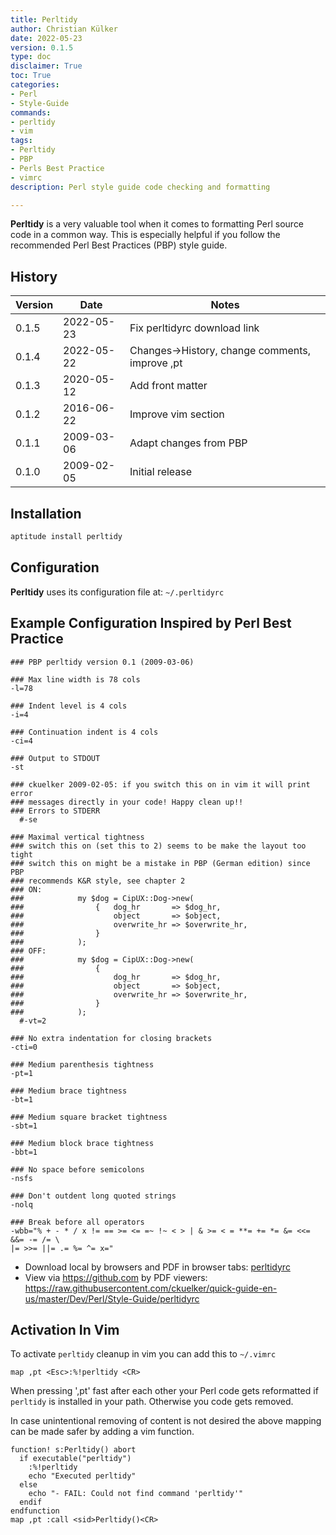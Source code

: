 ```yaml
---
title: Perltidy
author: Christian Külker
date: 2022-05-23
version: 0.1.5
type: doc
disclaimer: True
toc: True
categories:
- Perl
- Style-Guide
commands:
- perltidy
- vim
tags:
- Perltidy
- PBP
- Perls Best Practice
- vimrc
description: Perl style guide code checking and formatting

---
```


**Perltidy** is a very valuable tool when it comes to formatting Perl source
code in a common way. This is especially helpful if you follow the recommended
Perl Best Practices (PBP) style guide.

## History

| Version | Date       | Notes                                                |
| ------- | ---------- | ---------------------------------------------------- |
| 0.1.5   | 2022-05-23 | Fix perltidyrc download link                         |
| 0.1.4   | 2022-05-22 | Changes->History, change comments, improve ,pt       |
| 0.1.3   | 2020-05-12 | Add front matter                                     |
| 0.1.2   | 2016-06-22 | Improve vim section                                  |
| 0.1.1   | 2009-03-06 | Adapt changes from PBP                               |
| 0.1.0   | 2009-02-05 | Initial release                                      |

## Installation

```bash
aptitude install perltidy
```

## Configuration

__Perltidy__ uses its configuration file at: `~/.perltidyrc`

## Example Configuration Inspired by Perl Best Practice

```
### PBP perltidy version 0.1 (2009-03-06)

### Max line width is 78 cols
-l=78

### Indent level is 4 cols
-i=4

### Continuation indent is 4 cols
-ci=4

### Output to STDOUT
-st

### ckuelker 2009-02-05: if you switch this on in vim it will print error
### messages directly in your code! Happy clean up!!
### Errors to STDERR
  #-se

### Maximal vertical tightness
### switch this on (set this to 2) seems to be make the layout too tight
### switch this on might be a mistake in PBP (German edition) since PBP
### recommends K&R style, see chapter 2
### ON:
###            my $dog = CipUX::Dog->new(
###                {   dog_hr       => $dog_hr,
###                    object       => $object,
###                    overwrite_hr => $overwrite_hr,
###                }
###            );
### OFF:
###            my $dog = CipUX::Dog->new(
###                {
###                    dog_hr       => $dog_hr,
###                    object       => $object,
###                    overwrite_hr => $overwrite_hr,
###                }
###            );
  #-vt=2

### No extra indentation for closing brackets
-cti=0

### Medium parenthesis tightness
-pt=1

### Medium brace tightness
-bt=1

### Medium square bracket tightness
-sbt=1

### Medium block brace tightness
-bbt=1

### No space before semicolons
-nsfs

### Don't outdent long quoted strings
-nolq

### Break before all operators
-wbb="% + - * / x != == >= <= =~ !~ < > | & >= < = **= += *= &= <<= &&= -= /= \
|= >>= ||= .= %= ^= x="
```

- Download local by browsers and PDF in browser tabs: [perltidyrc](perltidyrc)
- View via <https://github.com> by PDF viewers:
  <https://raw.githubusercontent.com/ckuelker/quick-guide-en-us/master/Dev/Perl/Style-Guide/perltidyrc>

## Activation In Vim

To activate ``perltidy`` cleanup in vim you can add this to `~/.vimrc`

```vim
map ,pt <Esc>:%!perltidy <CR>
```

When pressing ',pt' fast after each other your Perl code gets reformatted if
``perltidy`` is installed in your path. Otherwise you code gets removed.

In case unintentional removing of content is not desired the above mapping
can be made safer by adding a vim function.

```vim
function! s:Perltidy() abort
  if executable("perltidy")
    :%!perltidy
    echo "Executed perltidy"
  else
    echo "- FAIL: Could not find command 'perltidy'"
  endif
endfunction
map ,pt :call <sid>Perltidy()<CR>
```
